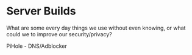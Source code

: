 # Server Builds

What are some every day things we use without even knowing, or what could we
to improve our security/privacy?

PiHole - DNS/Adblocker
